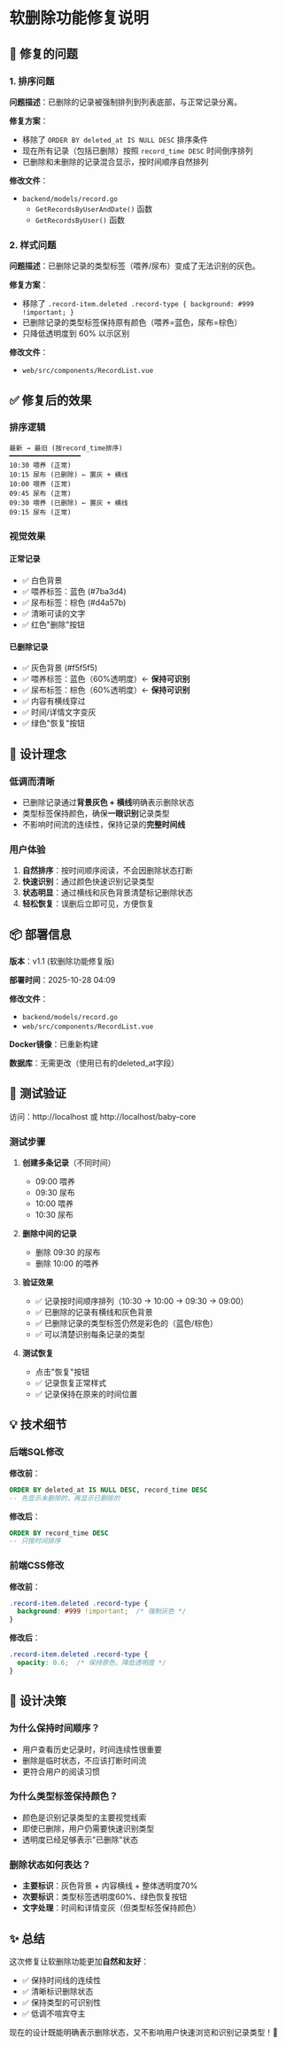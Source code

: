 # 软删除功能修复说明

## 🔧 修复的问题

### 1. 排序问题
**问题描述**：已删除的记录被强制排列到列表底部，与正常记录分离。

**修复方案**：
- 移除了 `ORDER BY deleted_at IS NULL DESC` 排序条件
- 现在所有记录（包括已删除）按照 `record_time DESC` 时间倒序排列
- 已删除和未删除的记录混合显示，按时间顺序自然排列

**修改文件**：
- `backend/models/record.go`
  - `GetRecordsByUserAndDate()` 函数
  - `GetRecordsByUser()` 函数

### 2. 样式问题
**问题描述**：已删除记录的类型标签（喂养/尿布）变成了无法识别的灰色。

**修复方案**：
- 移除了 `.record-item.deleted .record-type { background: #999 !important; }`
- 已删除记录的类型标签保持原有颜色（喂养=蓝色，尿布=棕色）
- 只降低透明度到 60% 以示区别

**修改文件**：
- `web/src/components/RecordList.vue`

## ✅ 修复后的效果

### 排序逻辑
```
最新 → 最旧 (按record_time排序)
━━━━━━━━━━━━━━━━━━
10:30 喂养 (正常)
10:15 尿布 (已删除) ← 置灰 + 横线
10:00 喂养 (正常)
09:45 尿布 (正常)
09:30 喂养 (已删除) ← 置灰 + 横线
09:15 尿布 (正常)
```

### 视觉效果

#### 正常记录
- ✅ 白色背景
- ✅ 喂养标签：蓝色 (#7ba3d4)
- ✅ 尿布标签：棕色 (#d4a57b)
- ✅ 清晰可读的文字
- ✅ 红色"删除"按钮

#### 已删除记录
- ✅ 灰色背景 (#f5f5f5)
- ✅ 喂养标签：蓝色（60%透明度）← **保持可识别**
- ✅ 尿布标签：棕色（60%透明度）← **保持可识别**
- ✅ 内容有横线穿过
- ✅ 时间/详情文字变灰
- ✅ 绿色"恢复"按钮

## 🎨 设计理念

### 低调而清晰
- 已删除记录通过**背景灰色 + 横线**明确表示删除状态
- 类型标签保持颜色，确保**一眼识别**记录类型
- 不影响时间流的连续性，保持记录的**完整时间线**

### 用户体验
1. **自然排序**：按时间顺序阅读，不会因删除状态打断
2. **快速识别**：通过颜色快速识别记录类型
3. **状态明显**：通过横线和灰色背景清楚标记删除状态
4. **轻松恢复**：误删后立即可见，方便恢复

## 📦 部署信息

**版本**：v1.1 (软删除功能修复版)

**部署时间**：2025-10-28 04:09

**修改文件**：
- `backend/models/record.go`
- `web/src/components/RecordList.vue`

**Docker镜像**：已重新构建

**数据库**：无需更改（使用已有的deleted_at字段）

## 🧪 测试验证

访问：http://localhost 或 http://localhost/baby-core

### 测试步骤

1. **创建多条记录**（不同时间）
   - 09:00 喂养
   - 09:30 尿布
   - 10:00 喂养
   - 10:30 尿布

2. **删除中间的记录**
   - 删除 09:30 的尿布
   - 删除 10:00 的喂养

3. **验证效果**
   - ✅ 记录按时间顺序排列（10:30 → 10:00 → 09:30 → 09:00）
   - ✅ 已删除的记录有横线和灰色背景
   - ✅ 已删除记录的类型标签仍然是彩色的（蓝色/棕色）
   - ✅ 可以清楚识别每条记录的类型

4. **测试恢复**
   - 点击"恢复"按钮
   - ✅ 记录恢复正常样式
   - ✅ 记录保持在原来的时间位置

## 💡 技术细节

### 后端SQL修改

**修改前**：
```sql
ORDER BY deleted_at IS NULL DESC, record_time DESC
-- 先显示未删除的，再显示已删除的
```

**修改后**：
```sql
ORDER BY record_time DESC
-- 只按时间排序
```

### 前端CSS修改

**修改前**：
```css
.record-item.deleted .record-type {
  background: #999 !important;  /* 强制灰色 */
}
```

**修改后**：
```css
.record-item.deleted .record-type {
  opacity: 0.6;  /* 保持原色，降低透明度 */
}
```

## 🎯 设计决策

### 为什么保持时间顺序？
- 用户查看历史记录时，时间连续性很重要
- 删除是临时状态，不应该打断时间流
- 更符合用户的阅读习惯

### 为什么类型标签保持颜色？
- 颜色是识别记录类型的主要视觉线索
- 即使已删除，用户仍需要快速识别类型
- 透明度已经足够表示"已删除"状态

### 删除状态如何表达？
- **主要标识**：灰色背景 + 内容横线 + 整体透明度70%
- **次要标识**：类型标签透明度60%、绿色恢复按钮
- **文字处理**：时间和详情变灰（但类型标签保持颜色）

## ✨ 总结

这次修复让软删除功能更加**自然和友好**：
- ✅ 保持时间线的连续性
- ✅ 清晰标识删除状态
- ✅ 保持类型的可识别性
- ✅ 低调不喧宾夺主

现在的设计既能明确表示删除状态，又不影响用户快速浏览和识别记录类型！🎉

